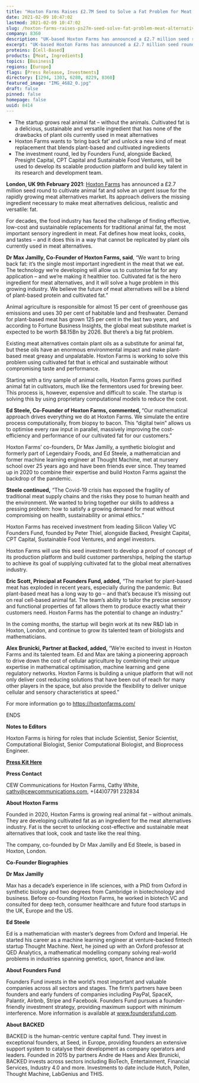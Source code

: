 ```yaml
---
title: "Hoxton Farms Raises £2.7M Seed to Solve a Fat Problem for Meat Alternatives"
date: 2021-02-09 10:47:02
lastmod: 2021-02-09 10:47:02
slug: /hoxton-farms-raises-ps27m-seed-solve-fat-problem-meat-alternatives
company: 8360
description: "UK-based Hoxton Farms has announced a £2.7 million seed round to cultivate animal fat and solve an urgent issue for the rapidly growing meat alternatives market."
excerpt: "UK-based Hoxton Farms has announced a £2.7 million seed round to cultivate animal fat and solve an urgent issue for the rapidly growing meat alternatives market."
proteins: [Cell-Based]
products: [Meat, Ingredients]
topics: [Business]
regions: [Europe]
flags: [Press Release, Investments]
directory: [1294, 1303, 6280, 8229, 8360]
featured_image: "IMG_4682_0.jpg"
draft: false
pinned: false
homepage: false
uuid: 8414
---
```

<ul>
<li>The startup grows real animal fat – without the animals. Cultivated fat is a delicious, sustainable and versatile ingredient that has none of the drawbacks of plant oils currently used in meat alternatives</li>
<li>Hoxton Farms wants to ‘bring back fat’ and unlock a new kind of meat replacement that blends plant-based and cultivated ingredients</li>
<li>The investment round, led by Founders Fund, alongside Backed, Presight Capital, CPT Capital and Sustainable Food Ventures, will be used to develop its scalable production platform and build key talent in its research and development team.</li>
</ul>
<p><strong>London, UK 9th February 2021</strong>: <a href="https://hoxtonfarms.com/"><u>Hoxton Farms</u></a> has announced a £2.7 million seed round to cultivate animal fat and solve an urgent issue for the rapidly growing meat alternatives market. Its approach delivers the missing ingredient necessary to make meat alternatives delicious, realistic and versatile: fat.</p>
<p>For decades, the food industry has faced the challenge of finding effective, low-cost and sustainable replacements for traditional animal fat, the most important sensory ingredient in meat. Fat defines how meat looks, cooks, and tastes – and it does this in a way that cannot be replicated by plant oils currently used in meat alternatives.</p>
<p><strong>Dr Max Jamilly, Co-Founder of Hoxton Farms, said</strong>, “We want to bring back fat: it’s the single most important ingredient in the meat that we eat. The technology we’re developing will allow us to customise fat for any application – and we’re making it healthier too. Cultivated fat is the hero ingredient for meat alternatives, and it will solve a huge problem in this growing industry. We believe the future of meat alternatives will be a blend of plant-based protein and cultivated fat.”</p>
<p>Animal agriculture is responsible for almost 15 per cent of greenhouse gas emissions and uses 30 per cent of habitable land and freshwater. Demand for plant-based meat has grown 125 per cent in the last two years, and according to Fortune Business Insights, the global meat substitute market is expected to be worth $8.15Bn by 2026. But there’s a big fat problem.</p>
<p>Existing meat alternatives contain plant oils as a substitute for animal fat, but these oils have an enormous environmental impact and make plant-based meat greasy and unpalatable. Hoxton Farms is working to solve this problem using cultivated fat that is ethical and sustainable without compromising taste and performance.</p>
<p>Starting with a tiny sample of animal cells, Hoxton Farms grows purified animal fat in cultivators, much like the fermentors used for brewing beer. This process is, however, expensive and difficult to scale. The startup is solving this by using proprietary computational models to reduce the cost.</p>
<p><strong>Ed Steele, Co-Founder of Hoxton Farms, commented, </strong>“Our mathematical approach drives everything we do at Hoxton Farms. We simulate the entire process computationally, from biopsy to bacon. This “digital twin” allows us to optimise every raw input in parallel, massively improving the cost-efficiency and performance of our cultivated fat for our customers.”</p>
<p>Hoxton Farms’ co-founders, Dr Max Jamilly, a synthetic biologist and formerly part of Legendairy Foods, and Ed Steele, a mathematician and former machine learning engineer at Thought Machine, met at nursery school over 25 years ago and have been friends ever since. They teamed up in 2020 to combine their expertise and build Hoxton Farms against the backdrop of the pandemic.</p>
<p><strong>Steele continued,</strong> “The Covid-19 crisis has exposed the fragility of traditional meat supply chains and the risks they pose to human health and the environment. We wanted to bring together our skills to address a pressing problem: how to satisfy a growing demand for meat without compromising on health, sustainability or animal ethics.“</p>
<p>Hoxton Farms has received investment from leading Silicon Valley VC Founders Fund, founded by Peter Thiel, alongside Backed, Presight Capital, CPT Capital, Sustainable Food Ventures, and angel investors.</p>
<p>Hoxton Farms will use this seed investment to develop a proof of concept of its production platform and build customer partnerships, helping the startup to achieve its goal of supplying cultivated fat to the global meat alternatives industry.</p>
<p><strong>Eric Scott, Principal at Founders Fund, added,</strong> “The market for plant-based meat has exploded in recent years, especially during the pandemic. But plant-based meat has a long way to go – and that’s because it’s missing out on real cell-based animal fat. The team’s ability to tailor the precise sensory and functional properties of fat allows them to produce exactly what their customers need. Hoxton Farms has the potential to change an industry.”</p>
<p>In the coming months, the startup will begin work at its new R&D lab in Hoxton, London, and continue to grow its talented team of biologists and mathematicians.</p>
<p><strong>Alex Brunicki, Partner at Backed, added, </strong><em>“</em>We’re excited to invest in Hoxton Farms and its talented team. Ed and Max are taking a pioneering approach to drive down the cost of cellular agriculture by combining their unique expertise in mathematical optimisation, machine learning and gene regulatory networks. Hoxton Farms is building a unique platform that will not only deliver cost reducing solutions that have been out of reach for many other players in the space, but also provide the flexibility to deliver unique cellular and sensory characteristics at speed.”</p>
<p>For more information go to <a href="https://hoxtonfarms.com/"><u>https://hoxtonfarms.com/</u></a></p>
<p>ENDS</p>
<p><strong>Notes to Editors</strong></p>
<p>Hoxton Farms is hiring for roles that include Scientist, Senior Scientist, Computational Biologist, Senior Computational Biologist, and Bioprocess Engineer.</p>
<p><a href="https://drive.google.com/drive/folders/1DTJi1F9J4_1phALXNoCUnTV5AZEE-f29?usp=sharing"><strong><u>Press Kit Here</u></strong></a></p>
<p><strong>Press Contact</strong></p>
<p>CEW Communications for Hoxton Farms, Cathy White, <a href="mailto:cathy@cewcommunications.com"><u>cathy@cewcommunications.com</u></a>, +(44)07791 232834</p>
<p><strong>About Hoxton Farms</strong></p>
<p>Founded in 2020, Hoxton Farms is growing real animal fat – without animals. They are developing cultivated fat as an ingredient for the meat alternatives industry. Fat is the secret to unlocking cost-effective and sustainable meat alternatives that look, cook and taste like the real thing.</p>
<p>The company, co-founded by Dr Max Jamilly and Ed Steele, is based in Hoxton, London.</p>
<p><strong>Co-Founder Biographies</strong></p>
<p><strong>Dr Max Jamilly</strong></p>
<p>Max has a decade’s experience in life sciences, with a PhD from Oxford in synthetic biology and two degrees from Cambridge in biotechnology and business. Before co-founding Hoxton Farms, he worked in biotech VC and consulted for deep tech, consumer healthcare and future food startups in the UK, Europe and the US.</p>
<p><strong>Ed Steele</strong></p>
<p>Ed is a mathematician with master’s degrees from Oxford and Imperial. He started his career as a machine learning engineer at venture-backed fintech startup Thought Machine. Next, he joined up with an Oxford professor at QED Analytics, a mathematical modelling company solving real-world problems in industries spanning genetics, sport, finance and law.</p>
<p><strong>About Founders Fund</strong></p>
<p>Founders Fund invests in the world’s most important and valuable companies across all sectors and stages. The firm’s partners have been founders and early funders of companies including PayPal, SpaceX, Palantir, Airbnb, Stripe and Facebook. Founders Fund pursues a founder-friendly investment strategy, providing maximum support with minimum interference. More information is available at <a href="http://www.foundersfund.com/"><u>www.foundersfund.com</u></a>.</p>
<p><strong>About BACKED</strong></p>
<p>BACKED is the human-centric venture capital fund. They invest in exceptional founders, at Seed, in Europe, providing founders an extensive support system to catalyse their development as company operators and leaders. Founded in 2015 by partners Andre de Haes and Alex Brunicki, BACKED invests across sectors including BioTech, Entertainment, Financial Services, Industry 4.0 and more. Investments to date include Hutch, Pollen, Thought Machine, LabGenius and THIS.</p>

